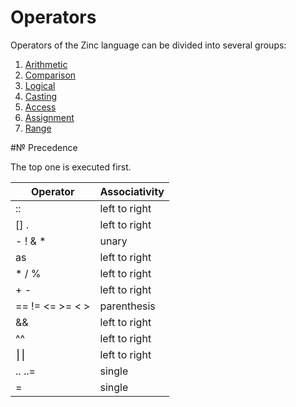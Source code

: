 # Operators

Operators of the Zinc language can be divided into several groups:

1. [Arithmetic](./01-arithmetic.md)
2. [Comparison](./02-comparison.md)
3. [Logical](03-logical.md)
4. [Casting](04-casting.md)
5. [Access](05-access.md)
6. [Assignment](06-assignment.md)
7. [Range](07-range.md)

#№ Precedence

The top one is executed first.

|    Operator      |  Associativity  |
|----------------- |-----------------|
|        ::        |  left to right  |
|       [] .       |  left to right  |
|     - ! & *      |      unary      |
|        as        |  left to right  |
|       * / %      |  left to right  |
|        + -       |  left to right  |
|  == != <= >= < > |   parenthesis   |
|        &&        |  left to right  |
|        ^^        |  left to right  |
|        ⎮⎮        |  left to right  |
|      .. ..=      |     single      |
|         =        |     single      |
